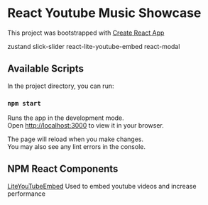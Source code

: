 # React Youtube Music Showcase

This project was bootstrapped with [Create React App](https://github.com/facebook/create-react-app)

zustand
slick-slider
react-lite-youtube-embed
react-modal


## Available Scripts

In the project directory, you can run:

### `npm start`

Runs the app in the development mode.\
Open [http://localhost:3000](http://localhost:3000) to view it in your browser.

The page will reload when you make changes.\
You may also see any lint errors in the console.

## NPM React Components

[LiteYouTubeEmbed](https://www.npmjs.com/package/react-lite-youtube-embed)
Used to embed youtube videos and increase performance
